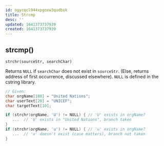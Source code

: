 ```yaml
---
id: ogycqcl944xpgoxw3qudbxk
title: Strcmp
desc: ''
updated: 1641373737939
created: 1641373737939
---
```



## strcmp()

`strchr(sourceStr, searchChar)`

Returns `NULL` if `searchChar` does not exist in `sourceStr`. (Else, returns address of first occurrence, discussed elsewhere).
`NULL` is defined in the cstring library.

```cpp
// Given:
char orgName[100] = "United Nations"; 
char userText[20] = "UNICEF"; 
char targetText[10];

if (strchr(orgName, 'U') != NULL) { // 'U' exists in orgName?
   ...  // 'U' exists in "United Nations", branch taken
}  
if (strchr(orgName, 'u') != NULL) { // 'u' exists in orgName?
   ...  // 'u' doesn't exist (case matters), branch not taken
}
```
